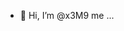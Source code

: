 - 👋 Hi, I’m @x3M9
me ...

<!---
x3M9/x3M9 is a ✨ special ✨ repository because its `README.md` (this file) appears on your GitHub profile.
You can click the Preview link to take a look at your changes.
--->
